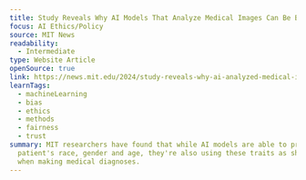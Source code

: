```yaml
---
title: Study Reveals Why AI Models That Analyze Medical Images Can Be Biased
focus: AI Ethics/Policy
source: MIT News
readability:
  - Intermediate
type: Website Article
openSource: true
link: https://news.mit.edu/2024/study-reveals-why-ai-analyzed-medical-images-can-be-biased-0628
learnTags:
  - machineLearning
  - bias
  - ethics
  - methods
  - fairness
  - trust
summary: MIT researchers have found that while AI models are able to predict a
  patient's race, gender and age, they're also using these traits as shortcuts
  when making medical diagnoses.
---
```


